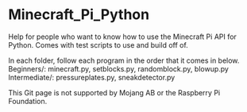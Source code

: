 # Minecraft_Pi_Python
Help for people who want to know how to use the Minecraft Pi API for Python. Comes with test scripts to use and build off of.

In each folder, follow each program in the order that it comes in below.
Beginners/:
    minecraft.py, 
    setblocks.py, 
    randomblock.py, 
    blowup.py
Intermediate/:
    pressureplates.py, 
    sneakdetector.py

This Git page is not supported by Mojang AB or the Raspberry Pi Foundation.
